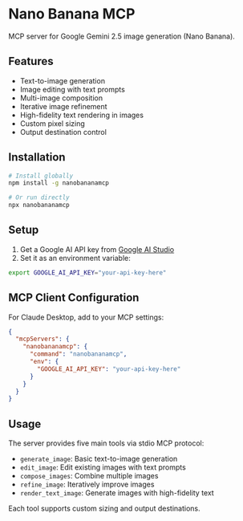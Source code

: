 # Nano Banana MCP

MCP server for Google Gemini 2.5 image generation (Nano Banana).

## Features

- Text-to-image generation
- Image editing with text prompts
- Multi-image composition
- Iterative image refinement
- High-fidelity text rendering in images
- Custom pixel sizing
- Output destination control

## Installation

```bash
# Install globally
npm install -g nanobananamcp

# Or run directly
npx nanobananamcp
```

## Setup

1. Get a Google AI API key from [Google AI Studio](https://aistudio.google.com/app/apikey)
2. Set it as an environment variable:

```bash
export GOOGLE_AI_API_KEY="your-api-key-here"
```

## MCP Client Configuration

For Claude Desktop, add to your MCP settings:

```json
{
  "mcpServers": {
    "nanobananamcp": {
      "command": "nanobananamcp",
      "env": {
        "GOOGLE_AI_API_KEY": "your-api-key-here"
      }
    }
  }
}
```

## Usage

The server provides five main tools via stdio MCP protocol:
- `generate_image`: Basic text-to-image generation
- `edit_image`: Edit existing images with text prompts
- `compose_images`: Combine multiple images
- `refine_image`: Iteratively improve images
- `render_text_image`: Generate images with high-fidelity text

Each tool supports custom sizing and output destinations.